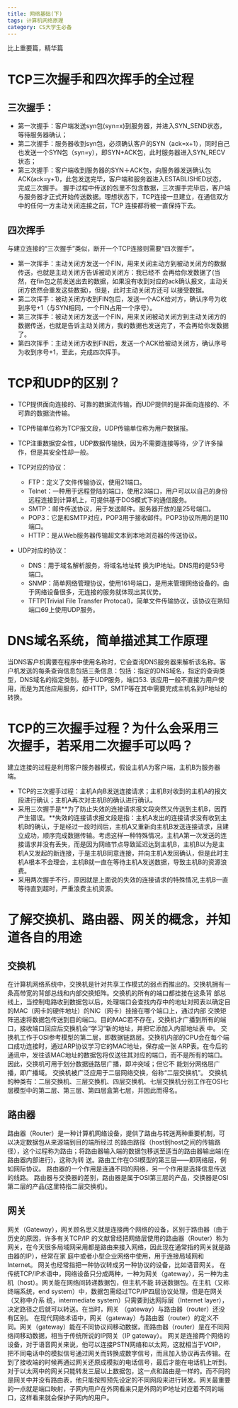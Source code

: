 ```yaml
---
title: 网络基础(下)
tags: 计算机网络原理
category: CS大学生必备
---
```


比上重要篇，精华篇

<!--more-->

# TCP三次握手和四次挥手的全过程

## 三次握手：

- 第一次握手：客户端发送syn包(syn=x)到服务器，并进入SYN_SEND状态，等待服务器确认；
- 第二次握手：服务器收到syn包，必须确认客户的SYN（ack=x+1），同时自己也发送一个SYN包（syn=y），即SYN+ACK包，此时服务器进入SYN_RECV状态；
- 第三次握手：客户端收到服务器的SYN＋ACK包，向服务器发送确认包ACK(ack=y+1)，此包发送完毕，客户端和服务器进入ESTABLISHED状态，完成三次握手。
  握手过程中传送的包里不包含数据，三次握手完毕后，客户端与服务器才正式开始传送数据。理想状态下，TCP连接一旦建立，在通信双方中的任何一方主动关闭连接之前，TCP 连接都将被一直保持下去。

## 四次挥手

与建立连接的“三次握手”类似，断开一个TCP连接则需要“四次握手”。

- 第一次挥手：主动关闭方发送一个FIN，用来关闭主动方到被动关闭方的数据传送，也就是主动关闭方告诉被动关闭方：我已经不 会再给你发数据了(当然，在fin包之前发送出去的数据，如果没有收到对应的ack确认报文，主动关闭方依然会重发这些数据)，但是，此时主动关闭方还可 以接受数据。
- 第二次挥手：被动关闭方收到FIN包后，发送一个ACK给对方，确认序号为收到序号+1（与SYN相同，一个FIN占用一个序号）。
- 第三次挥手：被动关闭方发送一个FIN，用来关闭被动关闭方到主动关闭方的数据传送，也就是告诉主动关闭方，我的数据也发送完了，不会再给你发数据了。
- 第四次挥手：主动关闭方收到FIN后，发送一个ACK给被动关闭方，确认序号为收到序号+1，至此，完成四次挥手。

# TCP和UDP的区别？

- TCP提供面向连接的、可靠的数据流传输，而UDP提供的是非面向连接的、不可靠的数据流传输。
- TCP传输单位称为TCP报文段，UDP传输单位称为用户数据报。
- TCP注重数据安全性，UDP数据传输快，因为不需要连接等待，少了许多操作，但是其安全性却一般。
- TCP对应的协议：
  - FTP：定义了文件传输协议，使用21端口。
  - Telnet：一种用于远程登陆的端口，使用23端口，用户可以以自己的身份远程连接到计算机上，可提供基于DOS模式下的通信服务。
  -  SMTP：邮件传送协议，用于发送邮件。服务器开放的是25号端口。
  -  POP3：它是和SMTP对应，POP3用于接收邮件。POP3协议所用的是110端口。
  - HTTP：是从Web服务器传输超文本到本地浏览器的传送协议。

- UDP对应的协议：
  - DNS：用于域名解析服务，将域名地址转 换为IP地址。DNS用的是53号端口。
  - SNMP：简单网络管理协议，使用161号端口，是用来管理网络设备的。由于网络设备很多，无连接的服务就体现出其优势。
  - TFTP(Trivial File Transfer Protocal)，简单文件传输协议，该协议在熟知端口69上使用UDP服务。

# DNS域名系统，简单描述其工作原理

当DNS客户机需要在程序中使用名称时，它会查询DNS服务器来解析该名称。客户机发送的每条查询信息包括三条信息：包括：指定的DNS域名，指定的查询类型，DNS域名的指定类别。基于UDP服务，端口53. 该应用一般不直接为用户使用，而是为其他应用服务，如HTTP，SMTP等在其中需要完成主机名到IP地址的转换。

# TCP的三次握手过程？为什么会采用三次握手，若采用二次握手可以吗？

建立连接的过程是利用客户服务器模式，假设主机A为客户端，主机B为服务器端。

- TCP的三次握手过程：主机A向B发送连接请求；主机B对收到的主机A的报文段进行确认；主机A再次对主机B的确认进行确认。
- 采用三次握手是**为了防止失效的连接请求报文段突然又传送到主机B，因而产生错误。**失效的连接请求报文段是指：主机A发出的连接请求没有收到主机B的确认，于是经过一段时间后，主机A又重新向主机B发送连接请求，且建立成功，顺序完成数据传输。考虑这样一种特殊情况，主机A第一次发送的连接请求并没有丢失，而是因为网络节点导致延迟达到主机B，主机B以为是主机A又发起的新连接，于是主机B同意连接，并向主机A发回确认，但是此时主机A根本不会理会，主机B就一直在等待主机A发送数据，导致主机B的资源浪费。
- 采用两次握手不行，原因就是上面说的失效的连接请求的特殊情况,主机B一直等待直到超时，严重浪费主机资源。

# 了解交换机、路由器、网关的概念，并知道各自的用途

## 交换机
在计算机网络系统中，交换机是针对共享工作模式的弱点而推出的。交换机拥有一条高带宽的背部总线和内部交换矩阵。交换机的所有的端口都挂接在这条背 部总线上，当控制电路收到数据包以后，处理端口会查找内存中的地址对照表以确定目的MAC（网卡的硬件地址）的NIC（网卡）挂接在哪个端口上，通过内部 交换矩阵迅速将数据包传送到目的端口。目的MAC若不存在，交换机才广播到所有的端口，接收端口回应后交换机会“学习”新的地址，并把它添加入内部地址表 中。
交换机工作于OSI参考模型的第二层，即数据链路层。交换机内部的CPU会在每个端口成功连接时，通过ARP协议学习它的MAC地址，保存成一张 ARP表。在今后的通讯中，发往该MAC地址的数据包将仅送往其对应的端口，而不是所有的端口。因此，交换机可用于划分数据链路层广播，即冲突域；但它不 能划分网络层广播，即广播域。
交换机被广泛应用于二层网络交换，俗称“二层交换机”。
交换机的种类有：二层交换机、三层交换机、四层交换机、七层交换机分别工作在OSI七层模型中的第二层、第三层、第四层盒第七层，并因此而得名。

## 路由器

路由器（Router）是一种计算机网络设备，提供了路由与转送两种重要机制，可以决定数据包从来源端到目的端所经过 的路由路径（host到host之间的传输路径），这个过程称为路由；将路由器输入端的数据包移送至适当的路由器输出端(在路由器内部进行)，这称为转 送。路由工作在OSI模型的第三层——即网络层，例如网际协议。
路由器的一个作用是连通不同的网络，另一个作用是选择信息传送的线路。 路由器与交换器的差别，路由器是属于OSI第三层的产品，交换器是OSI第二层的产品(这里特指二层交换机)。

## 网关

网关（Gateway），网关顾名思义就是连接两个网络的设备，区别于路由器（由于历史的原因，许多有关TCP/IP 的文献曾经把网络层使用的路由器（Router）称为网关，在今天很多局域网采用都是路由来接入网络，因此现在通常指的网关就是路由器的IP），经常在家 庭中或者小型企业网络中使用，用于连接局域网和Internet。 网关也经常指把一种协议转成另一种协议的设备，比如语音网关。
在传统TCP/IP术语中，网络设备只分成两种，一种为网关（gateway），另一种为主机（host）。网关能在网络间转递数据包，但主机不能 转送数据包。在主机（又称终端系统，end system）中，数据包需经过TCP/IP四层协议处理，但是在网关（又称中介系 统，intermediate system）只需要到达网际层（Internet layer），决定路径之后就可以转送。在当时，网关 （gateway）与路由器（router）还没有区别。
在现代网络术语中，网关（gateway）与路由器（router）的定义不同。网关（gateway）能在不同协议间移动数据，而路由器（router）是在不同网络间移动数据，相当于传统所说的IP网关（IP gateway）。
网关是连接两个网络的设备，对于语音网关来说，他可以连接PSTN网络和以太网，这就相当于VOIP，把不同电话中的模拟信号通过网关而转换成数字信号，而且加入协议再去传输。在到了接收端的时候再通过网关还原成模拟的电话信号，最后才能在电话机上听到。
对于以太网中的网关只能转发三层以上数据包，这一点和路由是一样的。而不同的是网关中并没有路由表，他只能按照预先设定的不同网段来进行转发。网关最重要的一点就是端口映射，子网内用户在外网看来只是外网的IP地址对应着不同的端口，这样看来就会保护子网内的用户。